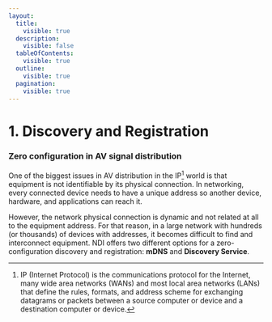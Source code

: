 ```yaml
---
layout:
  title:
    visible: true
  description:
    visible: false
  tableOfContents:
    visible: true
  outline:
    visible: true
  pagination:
    visible: true
---
```


# 1. Discovery and Registration

### Zero configuration in AV signal distribution <a href="#_toc144291436" id="_toc144291436"></a>

One of the biggest issues in AV distribution in the IP[^1] world is that equipment is not identifiable by its physical connection. In networking, every connected device needs to have a unique address so another device, hardware, and applications can reach it.&#x20;

However, the network physical connection is dynamic and not related at all to the equipment address. For that reason, in a large network with hundreds (or thousands) of devices with addresses, it becomes difficult to find and interconnect equipment. NDI offers two different options for a zero-configuration discovery and registration: **mDNS** and **Discovery Service**.

[^1]: IP (Internet Protocol) is the communications protocol for the Internet, many wide area networks (WANs) and most local area networks (LANs) that define the rules, formats, and address scheme for exchanging datagrams or packets between a source computer or device and a destination computer or device.

